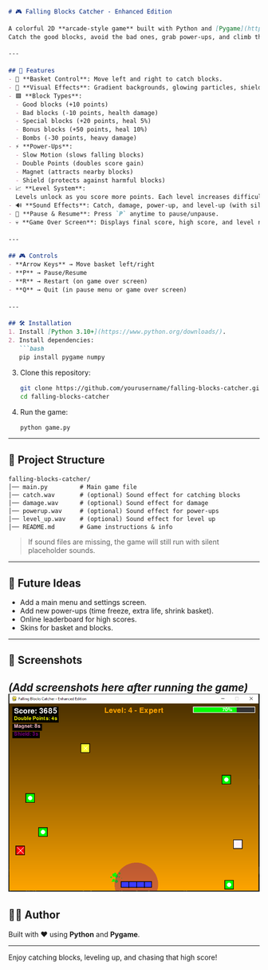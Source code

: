 ````markdown
# 🎮 Falling Blocks Catcher - Enhanced Edition

A colorful 2D **arcade-style game** built with Python and [Pygame](https://www.pygame.org/).  
Catch the good blocks, avoid the bad ones, grab power-ups, and climb through levels while racking up the highest score you can!

---

## 🚀 Features
- 🧺 **Basket Control**: Move left and right to catch blocks.  
- 🎨 **Visual Effects**: Gradient backgrounds, glowing particles, shield pulses, and animated blocks.  
- 🟩 **Block Types**:  
  - Good blocks (+10 points)  
  - Bad blocks (-10 points, health damage)  
  - Special blocks (+20 points, heal 5%)  
  - Bonus blocks (+50 points, heal 10%)  
  - Bombs (-30 points, heavy damage)  
- ⚡ **Power-Ups**:  
  - Slow Motion (slows falling blocks)  
  - Double Points (doubles score gain)  
  - Magnet (attracts nearby blocks)  
  - Shield (protects against harmful blocks)  
- 📈 **Level System**:  
  Levels unlock as you score more points. Each level increases difficulty and changes the background color.  
- 🔊 **Sound Effects**: Catch, damage, power-up, and level-up (with silent fallback if sound files not available).  
- 🛑 **Pause & Resume**: Press `P` anytime to pause/unpause.  
- 💀 **Game Over Screen**: Displays final score, high score, and level reached. Press `R` to restart or `Q` to quit.  

---

## 🎮 Controls
- **Arrow Keys** → Move basket left/right  
- **P** → Pause/Resume  
- **R** → Restart (on game over screen)  
- **Q** → Quit (in pause menu or game over screen)  

---

## 🛠️ Installation
1. Install [Python 3.10+](https://www.python.org/downloads/).  
2. Install dependencies:  
   ```bash
   pip install pygame numpy
````

3. Clone this repository:

   ```bash
   git clone https://github.com/yourusername/falling-blocks-catcher.git
   cd falling-blocks-catcher
   ```
4. Run the game:

   ```bash
   python game.py
   ```

---

## 📂 Project Structure

```
falling-blocks-catcher/
│── main.py         # Main game file
│── catch.wav       # (optional) Sound effect for catching blocks
│── damage.wav      # (optional) Sound effect for damage
│── powerup.wav     # (optional) Sound effect for power-ups
│── level_up.wav    # (optional) Sound effect for level up
│── README.md       # Game instructions & info
```

> If sound files are missing, the game will still run with silent placeholder sounds.

---

## 🌟 Future Ideas

* Add a main menu and settings screen.
* Add new power-ups (time freeze, extra life, shrink basket).
* Online leaderboard for high scores.
* Skins for basket and blocks.

---

## 📸 Screenshots

*(Add screenshots here after running the game)*
![Alt text](fallingBlock.png)
---

## 🧑‍💻 Author

Built with ❤️ using **Python** and **Pygame**.

---

Enjoy catching blocks, leveling up, and chasing that high score!

```
